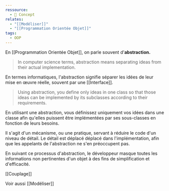 ```yaml
---
ressource:
  - 🧠 Concept
relates:
  - "[[Modéliser]]"
  - "[[Programmation Orientée Objet]]"
tags:
  - OOP
---
```

En [[Programmation Orientée Objet]], on parle souvent d'**abstraction.**

>In computer science terms, abstraction means separating ideas from their actual implementation.

En termes informatiques, l'abstraction signifie séparer les idées de leur mise en œuvre réelle, souvent par une [[Interface]].

> Using abstraction, you define only ideas in one class so that those ideas can be implemented by its subclasses according to their requirements.

En utilisant une abstraction, vous définissez uniquement vos idées dans une classe afin qu'elles puissent être implémentées par ses sous-classes en fonction de leurs besoins.

Il s'agit d'un mécanisme, ou une pratique, servant à réduire le code d'un niveau de détail. Le détail est déplacé déplacé dans l'implémentation, afin que les appelants de l'abstraction ne s'en préoccupent pas.

En suivant ce processus d'abstraction, le développeur masque toutes les informations non pertinentes d'un objet à des fins de simplification et d'efficacité.

[[Couplage]]

Voir aussi [[Modéliser]]